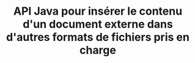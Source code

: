 ---
############################# Static ############################
layout: "auto-gen-gist"
draft: false
path: "fr/assembly/java/document/svg"
otherformats: PDF HTML XPS TIFF MHTML TXT XAML EPUB PS PCL XML OTT OXPS MD POT OTP DOC DOCX DOCM DOT DOTX DOTM RTF ODT OTT XLS XLT XLSX XLSM XLTX XLTM XLSB ODS PPT PPTX PPTM PPS PPSX PPSM  POTX POTM ODP EML EMLX MSG 

############################# Head ############################
head_title: "API Java : ajouter le contenu d'un document externe aux formats de fichier SVG"
head_description: "L'API Java GroupDocs.Assembly permet l'insertion dynamique du contenu d'un document externe dans divers formats de fichiers tels que PDF, DOCX, RTF, XLSX, CSV, PPTX, EML, MSG, etc."

############################# Header ############################
title: "API Java pour insérer le contenu d'un document externe dans d'autres formats de fichiers pris en charge"
description: "GroupDocs.Assembly pour Java fournit des fonctionnalités permettant d'insérer le contenu d'un document externe dans des rapports, des e-mails et divers formats de fichiers pris en charge tels que PDF, DOC, DOCX, XLSX, CSV, PPTX, EML, MSG, etc."

######################### Download Button #######################
button:
    enable: true

############################# About ############################
about:
    enable: true
    title: "Comment insérer le contenu d'un document externe dans d'autres formats de fichiers populaires via Java?"
    content: |
      Un document ou un fichier est une copie électronique ou une copie papier contenant des informations qui peuvent être récupérées ultérieurement par l'utilisateur. Selon Wikipedia, un document peut être structuré, comme des documents tabulaires, des listes, des formulaires ou un tableau scientifique, semi-structuré comme un livre ou un article de journal, ou non structuré comme une note manuscrite. GroupDocs.Assembly pour Java est une API très utile qui permet aux développeurs de logiciels de créer des applications puissantes pour l'automatisation des documents et la création de rapports. Il prend entièrement en charge l'identification et l'utilisation de nombreux formats de documents tels que PDF, Microsoft Word, feuilles de calcul Excel, PowerPoint, , HTML, e-mail Outlook et bien d'autres. Il prend en charge de nombreuses fonctionnalités avancées pour travailler avec des rapports tels que la manipulation d'éléments de modèle, des rapports de listes, des rapports de graphique, des rapports de tableau, etc. De plus, l'API prend également entièrement en charge plusieurs fonctionnalités avancées liées à l'ajout et à la modification de contenu de documents, telles que l'ajout de contenu à une page de document, l'insertion de données dans des cellules de feuille de calcul, le remplacement de contenu, l'ajout de contenu à une diapositive de présentation et bien d'autres.

############################# content ############################
steps:
    enable: true
    block:
    - title_left: "Ajouter le contenu du fichier externe au document Word via Java"
      content_left: |
       L'API Java GroupDocs.Assembly aide les programmeurs informatiques à gérer les tâches de manipulation de documents dans leurs propres applications Java. Il prend entièrement en charge le contenu du fichier d'un document externe pour différents types de types de documents. L'exemple de code Java suivant montre comment ajouter le contenu d'un fichier externe à un document de traitement de texte avec seulement quelques lignes de code.

      title_right: "Comment insérer le contenu du document dans le fichier SVG"
      content_right: |
        * Définition du modèle de document source
        * Définition du rapport de document de destination
        * Créer une instance de la classe [DocumentAssembler](https://apireference.groupdocs.com/assembly/java/com.groupdocs.assembly/DocumentAssembler)
        * Appelez [AssembleDocument](https://apireference.groupdocs.com/assembly/java/com.groupdocs.assembly/DocumentAssembler#assembleDocument-java.io.InputStream-java.io.OutputStream-com.groupdocs.assembly.LoadSaveOptions-com.groupdocs.assembly.DataSourceInfo...-) méthode pour assembler le document. Elle supporte
          * Le flux à partir duquel lire un modèle de document.
          * Le flux pour écrire un document de résultat.
          * Spécifie des options supplémentaires pour le chargement et l'enregistrement de documents.
          * Fournit des informations sur les objets de source de données à utiliser.

      gisthash: "abb65f9e514add59870865121ed3c526"
      gistfile: "insert_documents_to_word_processing.java"

    - title_left: "Ajouter le contenu du fichier externe aux messages électroniques via Java"
      content_left: |
       L'API Java GroupDocs.Assembly a inclus une fonctionnalité d'insertion de contenu de document externe dynamique dans plusieurs formats de fichiers de documents et messages électroniques populaires. Le code Java ci-dessous montre comment les programmeurs peuvent ajouter le contenu d'un document externe à leurs documents de courrier électronique sans aucune application externe.

      title_right: "Comment ajouter le contenu du fichier au document SVG"
      content_right: |
        * Définition du modèle de document source
        * Définition du rapport de document de destination
        * Créer une instance de la classe [DocumentAssembler](https://apireference.groupdocs.com/assembly/java/com.groupdocs.assembly/DocumentAssembler)
        * Appelez [AssembleDocument](https://apireference.groupdocs.com/assembly/java/com.groupdocs.assembly/DocumentAssembler#assembleDocument-java.io.InputStream-java.io.OutputStream-com.groupdocs.assembly.LoadSaveOptions-com.groupdocs.assembly.DataSourceInfo...-) méthode pour assembler le document. Elle supporte
          * Le flux à partir duquel lire un modèle de document.
          * Le flux pour écrire un document de résultat.
          * Spécifie des options supplémentaires pour le chargement et l'enregistrement de documents.
          * Fournit des informations sur les objets de source de données à utiliser.

      gisthash: "b72d7608548993ffbe62f97c798ba021"
      gistfile: "Insert_dynamic_documents_to_emails.java"

    - title_left: "Configuration requise"
      content_left: |
        Les API Java GroupDocs.Assembly sont prises en charge sur toutes les principales plates-formes et systèmes d'exploitation. Il peut générer des documents dans Microsoft Word, Excel, PowerPoint, Outlook, OpenOffice et plus de 50 autres formats. Pour un guide complet de la configuration système requise, veuillez visiter [système requis](https://docs.groupdocs.com/assembly/java/system-requirements/) Avant d'exécuter le code ci-dessous, assurez-vous que les prérequis suivants sont installés sur votre système:
         * Systèmes d'exploitation : Microsoft Windows, Linux, MacOS
         * Prise en charge des versions Java : J2SE 7.0 (1.7), J2SE 8.0 (1.8) ou supérieur
         * Obtenez la dernière version des API Java GroupDocs.Assembly de [Maven](https://mvnrepository.com/artifact/com.groupdocs/groupdocs-assembly/)
        
      title_right: "Pourquoi utiliser GroupDocs.Assembly"
      content_right: |
        * Créez des documents personnalisés à partir de modèles.
        * Joindre dynamiquement des pièces jointes aux e-mails.
        * Aucun logiciel supplémentaire n'est requis pour créer et automatiser des documents.
        * Génère un document de sortie basé sur la source de données.
        * Insérer dynamiquement le contenu du document dans le rapport
        * Appliquer la formule lors de l'assemblage de la feuille de calcul.
        * Fournit un support pour plusieurs formats de données
        * Prise en charge des opérations de données séquentielles.

demos:
    enable: true
        

more_formats:
    enable: true


back_to_top:
    enable: true
---